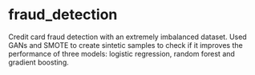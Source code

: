 # fraud_detection
 Credit card fraud detection with an extremely imbalanced dataset. Used GANs and SMOTE to create sintetic samples to check if it improves the performance of three models: logistic regression, random forest and gradient boosting.
